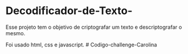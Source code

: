 ﻿# Decodificador-de-Texto-

Esse projeto tem o objetivo de criptografar um texto e descriptografar o mesmo.

Foi usado html, css e javascript. 
#   C o d i g o - c h a l l e n g e - C a r o l i n a  
 